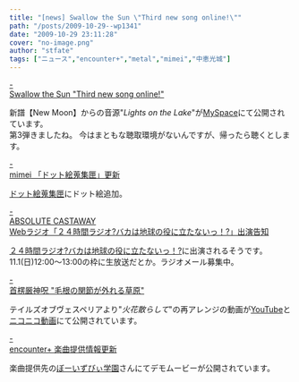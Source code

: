 ```yaml
---
title: "[news] Swallow the Sun \"Third new song online!\""
path: "/posts/2009-10-29--wp1341"
date: "2009-10-29 23:11:28"
cover: "no-image.png"
author: "stfate"
tags: ["ニュース","encounter+","metal","mimei","中恵光城"]
---
```


<style type="text/css">
<!--
p {white-space: pre-wrap};
-->
</style>

<a class="topics" href="http://www.swallowthesun.net/site/" target="_blank">- Swallow the Sun "Third new song online!"</a>
<div class="news">新譜【New Moon】からの音源"<em>Lights on the Lake</em>"が<a href="http://www.myspace.com/swallowthesundoom">MySpace</a>にて公開されています。
<div id="talk">第3弾きましたね。
今はまともな聴取環境がないんですが、帰ったら聴くとします。</div></div>

<a class="topics" href="http://totsu-kuni.net/" target="_blank">- mimei 「ドット絵蒐集匣」更新</a>
<div class="news"><a href="http://totsu-kuni.net/dot/">ドット絵蒐集匣</a>にドット絵追加。</div>

<a class="topics" href="http://shule-aroon.sakura.ne.jp/" target="_blank">- ABSOLUTE CASTAWAY Webラジオ「２４時間ラジオ?バカは地球の役に立たないっ！?」出演告知</a>
<div class="news"><a href="http://thetower16.fc2web.com/_kuma/">２４時間ラジオ?バカは地球の役に立たないっ！?</a>に出演されるそうです。
11.1(日)12:00～13:00の枠に生放送だとか。ラジオメール募集中。</div>

<a class="topics" href="http://www.human-bbq.com/" target="_blank">- 首楞厳神呪 "毛根の関節が外れる草原"</a>
<div class="news">テイルズオブヴェスペリアより"<em>火花散らして</em>"の再アレンジの動画が<a href="http://www.youtube.com/watch?v=0lx6OX4HwFM">YouTube</a>と<a href="http://www.nicovideo.jp/watch/sm8645814">ニコニコ動画</a>にて公開されています。</div>

<a class="topics" href="http://encounter-p.net/" target="_blank">- encounter+ 楽曲提供情報更新</a>
<div class="news">楽曲提供先の<a href="http://www.d-ohizumi.com/">ぼーいずびぃ学園</a>さんにてデモムービーが公開されています。</div>